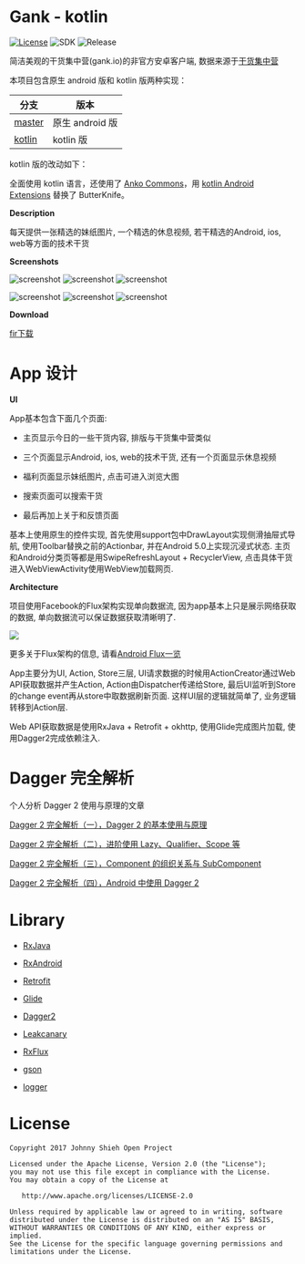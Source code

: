 # Gank - kotlin

[![License](https://img.shields.io/badge/License-Apache%202.0-blue.svg)](https://github.com/JohnnyShieh/Gank/blob/master/LICENSE)
![SDK](https://img.shields.io/badge/SDK-19%2B-orange.svg)
![Release](https://img.shields.io/badge/release-v1.1-blue.svg)

简洁美观的干货集中营(gank.io)的非官方安卓客户端, 数据来源于[干货集中营](http://gank.io/)

本项目包含原生 android 版和 kotlin 版两种实现：

| 分支    | 版本    |
| ------ | ------ |
| [master](https://github.com/JohnnyShieh/Gank/tree/master) | 原生 android 版 |
| [kotlin](https://github.com/JohnnyShieh/Gank/tree/kotlin) | kotlin 版 |

kotlin 版的改动如下：

全面使用 kotlin 语言，还使用了 [Anko Commons](https://github.com/Kotlin/anko)，用 [kotlin Android Extensions](http://kotlinlang.org/docs/tutorials/android-plugin.html) 替换了 ButterKnife。

**Description**

每天提供一张精选的妹纸图片, 一个精选的休息视频, 若干精选的Android, ios, web等方面的技术干货

**Screenshots**

![screenshot](/screenshots/today.jpg)   ![screenshot](/screenshots/navigation.jpg)   ![screenshot](/screenshots/welfare.jpg)

![screenshot](/screenshots/picture.jpg)   ![screenshot](/screenshots/android.jpg)   ![screenshot](/screenshots/about.jpg)

**Download**

[fir下载](http://fir.im/gankandroidapp)

# App 设计

**UI**

App基本包含下面几个页面:

* 主页显示今日的一些干货内容, 排版与干货集中营类似

* 三个页面显示Android, ios, web的技术干货, 还有一个页面显示休息视频

* 福利页面显示妹纸图片, 点击可进入浏览大图

* 搜索页面可以搜索干货

* 最后再加上关于和反馈页面

基本上使用原生的控件实现, 首先使用support包中DrawLayout实现侧滑抽屉式导航, 使用Toolbar替换之前的Actionbar, 并在Android 5.0上实现沉浸式状态. 主页和Android分类页等都是用SwipeRefreshLayout + RecyclerView, 点击具体干货进入WebViewActivity使用WebView加载网页.

**Architecture**

项目使用Facebook的Flux架构实现单向数据流, 因为app基本上只是展示网络获取的数据, 单向数据流可以保证数据获取清晰明了. 

![](/pic/flux-arch.png)

更多关于Flux架构的信息, 请看[Android Flux一览](http://androidflux.github.io/docs/overview.html#content)

App主要分为UI, Action, Store三层, UI请求数据的时候用ActionCreator通过Web API获取数据并产生Action, Action由Dispatcher传递给Store, 最后UI监听到Store的change event再从store中取数据刷新页面. 这样UI层的逻辑就简单了, 业务逻辑转移到Action层.

Web API获取数据是使用RxJava + Retrofit + okhttp, 使用Glide完成图片加载, 使用Dagger2完成依赖注入.

# Dagger 完全解析

个人分析 Dagger 2 使用与原理的文章

[Dagger 2 完全解析（一），Dagger 2 的基本使用与原理](http://johnnyshieh.me/posts/dagger-basic/)

[Dagger 2 完全解析（二），进阶使用 Lazy、Qualifier、Scope 等](http://johnnyshieh.me/posts/dagger-advance/)

[Dagger 2 完全解析（三），Component 的组织关系与 SubComponent](http://johnnyshieh.me/posts/dagger-subcomponent/)

[Dagger 2 完全解析（四），Android 中使用 Dagger 2](http://johnnyshieh.me/posts/dagger-use-in-android/)

# Library

* [RxJava](https://github.com/ReactiveX/RxJava)

* [RxAndroid](https://github.com/ReactiveX/RxAndroid)

* [Retrofit](https://github.com/square/retrofit)

* [Glide](https://github.com/bumptech/glide)

* [Dagger2](https://github.com/google/dagger)

* [Leakcanary](https://github.com/square/leakcanary)

* [RxFlux](https://github.com/JohnnyShieh/RxFlux)

* [gson](https://github.com/google/gson)

* [logger](https://github.com/tianzhijiexian/logger)


# License


    Copyright 2017 Johnny Shieh Open Project

    Licensed under the Apache License, Version 2.0 (the "License");
    you may not use this file except in compliance with the License.
    You may obtain a copy of the License at

       http://www.apache.org/licenses/LICENSE-2.0

    Unless required by applicable law or agreed to in writing, software
    distributed under the License is distributed on an "AS IS" BASIS,
    WITHOUT WARRANTIES OR CONDITIONS OF ANY KIND, either express or implied.
    See the License for the specific language governing permissions and
    limitations under the License.
